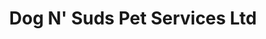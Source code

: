 ---
title: "Dog N' Suds Pet Services Ltd"
url: /nanaimo/dog-n-suds-pet-services-ltd/
shop: pet grooming
---